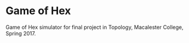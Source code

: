 # Game of Hex

Game of Hex simulator for final project in Topology, Macalester College, Spring 2017.